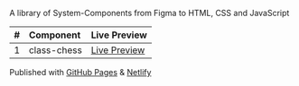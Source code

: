 A library of System-Components from Figma to HTML, CSS and JavaScript

|  #  | Component       | Live Preview                                                                   |
| :-: | :-------------- | :----------------------------------------------------------------------------- |
|  1  | class-chess     | [Live Preview](https://chess-class.netlify.app/)


Published with [GitHub Pages](https://pages.github.com/) & [Netlify](https://www.netlify.com/)
